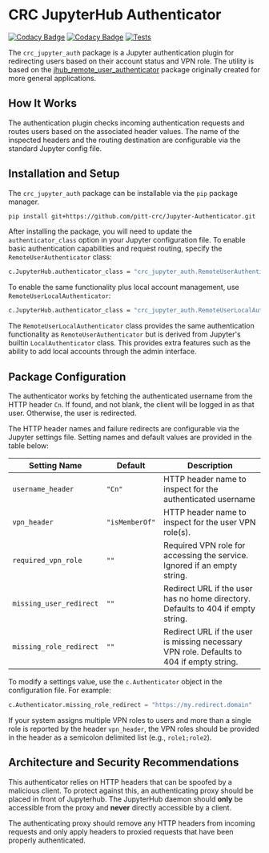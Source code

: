 # CRC JupyterHub Authenticator
[![Codacy Badge](https://app.codacy.com/project/badge/Grade/5e1a00bf8dbe4daf8275fc88ce748ea6)](https://www.codacy.com?utm_source=github.com&amp;utm_medium=referral&amp;utm_content=pitt-crc/Jupyter-Authenticator&amp;utm_campaign=Badge_Grade)
[![Codacy Badge](https://app.codacy.com/project/badge/Coverage/5e1a00bf8dbe4daf8275fc88ce748ea6)](https://www.codacy.com/gh/pitt-crc/Jupyter-Authenticator/dashboard?utm_source=github.com&utm_medium=referral&utm_content=pitt-crc/Jupyter-Authenticator&utm_campaign=Badge_Coverage)
[![Tests](https://github.com/pitt-crc/Jupyter-Authenticator/actions/workflows/PackageTest.yml/badge.svg)](https://github.com/pitt-crc/Jupyter-Authenticator/actions/workflows/PackageTest.yml)

The `crc_jupyter_auth` package is a Jupyter authentication plugin for redirecting users
based on their account status and VPN role.  The utility is based on the
[jhub_remote_user_authenticator](https://github.com/cwaldbieser/jhub_remote_user_authenticator)
package originally created for more general applications.

## How It Works

The authentication plugin checks incoming authentication requests and routes users based on the associated header values.
The name of the inspected headers and the routing destination are configurable via the standard Jupyter config file.

## Installation and Setup

The `crc_jupyter_auth` package can be installable via the `pip` package manager.

```bash
pip install git+https://github.com/pitt-crc/Jupyter-Authenticator.git
```

After installing the package, you will need to update the `authenticator_class` option in your Jupyter configuration file.
To enable basic authentication capabilities and request routing, specify the `RemoteUserAuthenticator` class:

```bash
c.JupyterHub.authenticator_class = "crc_jupyter_auth.RemoteUserAuthenticator"
```

To enable the same functionality plus local account management, use `RemoteUserLocalAuthenticator`:

```bash
c.JupyterHub.authenticator_class = "crc_jupyter_auth.RemoteUserLocalAuthenticator"
```

The `RemoteUserLocalAuthenticator` class provides the same authentication functionality
as `RemoteUserAuthenticator` but is derived from Jupyter's builtin `LocalAuthenticator` class. 
This provides extra features such as the ability to add local accounts through the admin interface.

## Package Configuration

The authenticator works by fetching the authenticated username from the HTTP header `Cn`.
If found, and not blank, the client will be logged in as that user.
Otherwise, the user is redirected.

The HTTP header names and failure redirects are configurable via the Jupyter settings file.
Setting names and default values are provided in the table below:

| Setting Name            | Default        | Description                                                                                |
|-------------------------|----------------|--------------------------------------------------------------------------------------------|
| `username_header`       | `"Cn"`         | HTTP header name to inspect for the authenticated username                                 |
| `vpn_header`            | `"isMemberOf"` | HTTP header name to inspect for the user VPN role(s).                                      |
| `required_vpn_role`     | `""`           | Required VPN role for accessing the service. Ignored if an empty string.                   |
| `missing_user_redirect` | `""`           | Redirect URL if the user has no home directory. Defaults to 404 if empty string.           |
| `missing_role_redirect` | `""`           | Redirect URL if the user is missing necessary VPN role. Defaults to 404 if empty string.   |

To modify a settings value, use the `c.Authenticator` object in the configuration file.
For example:

```python
c.Authenticator.missing_role_redirect = "https://my.redirect.domain"
```

If your system assigns multiple VPN roles to users and more than a single role is reported by the header
`vpn_header`, the VPN roles should be provided in the header as a semicolon delimited list
(e.g., `role1;role2`).

## Architecture and Security Recommendations

This authenticator relies on HTTP headers that can be spoofed by a malicious client.
To protect against this, an authenticating proxy should be placed in front
of Jupyterhub. The JupyterHub daemon should **only** be accessible from the proxy
and **never** directly accessible by a client.

The authenticating proxy should remove any HTTP headers from incoming
requests and only apply headers to proxied requests that have been properly authenticated.
